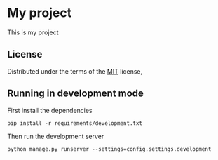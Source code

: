 # My project
This is my project

License
-------

Distributed under the terms of the [MIT](LICENSE) license,

Running in development mode
------
First install the dependencies

    pip install -r requirements/development.txt
Then run the development server

    python manage.py runserver --settings=config.settings.development
